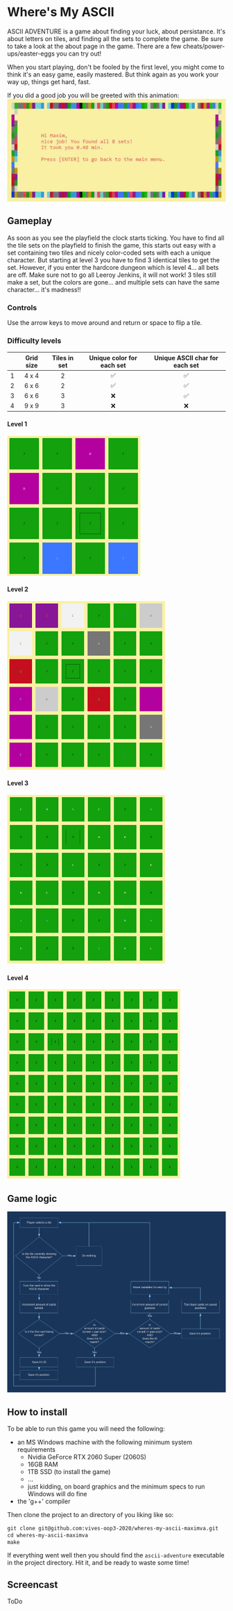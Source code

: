 # Where's My ASCII

ASCII ADVENTURE is a game about finding your luck, about persistance. It's about letters on tiles, and finding all the sets to complete the game. Be sure to take a look at the about page in the game. There are a few cheats/power-ups/easter-eggs you can try out!

When you start playing, don't be fooled by the first level, you might come to think it's an easy game, easily mastered. But think again as you work your way up, things get hard, fast.

If you did a good job you will be greeted with this animation:
![all tiles found](./img/endgame-screen.gif)

## Gameplay

As soon as you see the playfield the clock starts ticking.
You have to find all the tile sets on the playfield to finish the game, this starts out easy with a set containing two tiles and nicely color-coded sets with each a unique character.
But starting at level 3 you have to find 3 identical tiles to get the set.
However, if you enter the hardcore dungeon which is level 4... all bets are off. Make sure not to go all Leeroy Jenkins, it will not work!
3 tiles still make a set, but the colors are gone... and multiple sets can have the same character... it's madness!!

### Controls

Use the arrow keys to move around and return or space to flip a tile.

### Difficulty levels

|  | Grid size | Tiles in set | Unique color for each set | Unique ASCII char for each set |
|:-:|:-:|:-:|:-:|:-:|
| 1 | 4 x 4 | 2 | ✅ | ✅ |
| 2 | 6 x 6 | 2 | ✅ | ✅ |
| 3 | 6 x 6 | 3 | ❌ | ✅ |
| 4 | 9 x 9 | 3 | ❌ | ❌ |

#### Level 1

![Level 1 playfield](./img/level1.png)

#### Level 2

![Level 2 playfieldd](./img/level2.png)

#### Level 3

![Level 3 playfield](./img/level3.png)

#### Level 4

![Level 4 playfield](./img/level4.png)

## Game logic

![game-logic-flowchart](./img/game-logic-flowchart.png)

## How to install

To be able to run this game you will need the following:

- an MS Windows machine with the following minimum system requirements
  - Nvidia GeForce RTX 2060 Super (2060S)
  - 16GB RAM
  - 1TB SSD (to install the game)
  - ...
  - just kidding, on board graphics and the minimum specs to run Windows will do fine
- the 'g++' compiler

Then clone the project to an directory of you liking like so:

```shell
git clone git@github.com:vives-oop3-2020/wheres-my-ascii-maximva.git
cd wheres-my-ascii-maximva
make
```

If everything went well then you should find the `ascii-adventure` executable in the project directory.
Hit it, and be ready to waste some time!

## Screencast

ToDo
